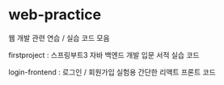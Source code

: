 # web-practice
웹 개발 관련 연습 / 실습 코드 모음 

firstproject : 스프링부트3 자바 백엔드 개발 입문 서적 실습 코드 

login-frontend : 로그인 / 회원가입 실험용 간단한 리액트 프론트 코드 